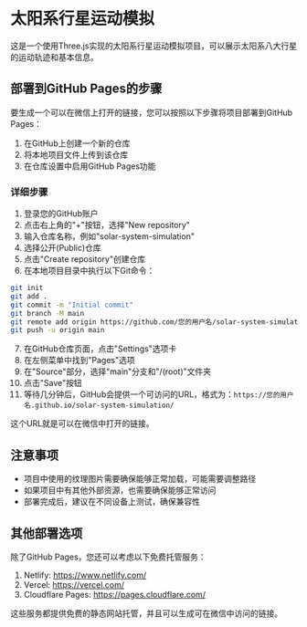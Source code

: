 # 太阳系行星运动模拟

这是一个使用Three.js实现的太阳系行星运动模拟项目，可以展示太阳系八大行星的运动轨迹和基本信息。

## 部署到GitHub Pages的步骤

要生成一个可以在微信上打开的链接，您可以按照以下步骤将项目部署到GitHub Pages：

1. 在GitHub上创建一个新的仓库
2. 将本地项目文件上传到该仓库
3. 在仓库设置中启用GitHub Pages功能

### 详细步骤

1. 登录您的GitHub账户
2. 点击右上角的"+"按钮，选择"New repository"
3. 输入仓库名称，例如"solar-system-simulation"
4. 选择公开(Public)仓库
5. 点击"Create repository"创建仓库
6. 在本地项目目录中执行以下Git命令：

```bash
git init
git add .
git commit -m "Initial commit"
git branch -M main
git remote add origin https://github.com/您的用户名/solar-system-simulation.git
git push -u origin main
```

7. 在GitHub仓库页面，点击"Settings"选项卡
8. 在左侧菜单中找到"Pages"选项
9. 在"Source"部分，选择"main"分支和"/(root)"文件夹
10. 点击"Save"按钮
11. 等待几分钟后，GitHub会提供一个可访问的URL，格式为：`https://您的用户名.github.io/solar-system-simulation/`

这个URL就是可以在微信中打开的链接。

## 注意事项

- 项目中使用的纹理图片需要确保能够正常加载，可能需要调整路径
- 如果项目中有其他外部资源，也需要确保能够正常访问
- 部署完成后，建议在不同设备上测试，确保兼容性

## 其他部署选项

除了GitHub Pages，您还可以考虑以下免费托管服务：

1. Netlify: https://www.netlify.com/
2. Vercel: https://vercel.com/
3. Cloudflare Pages: https://pages.cloudflare.com/

这些服务都提供免费的静态网站托管，并且可以生成可在微信中访问的链接。